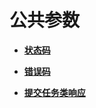 # 公共参数<a name="ZH-CN_TOPIC_0060323087"></a>

-   **[状态码](状态码.md)**  

-   **[错误码](错误码.md)**  

-   **[提交任务类响应](提交任务类响应.md)**  


